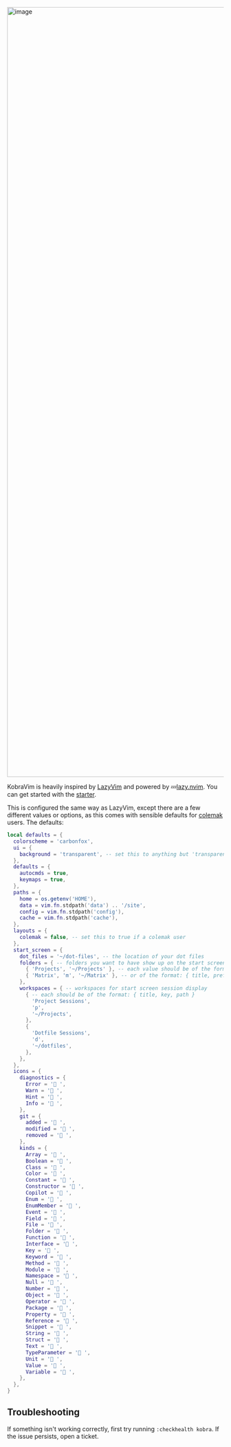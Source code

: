 <img width="1792" alt="image" src="https://user-images.githubusercontent.com/118004611/236312846-acfe9254-d6ac-497b-bba3-f01d3bf153b9.png">

KobraVim is heavily inspired by [LazyVim](https://github.com/LazyVim/LazyVim) and powered by 💤[lazy.nvim](https://github.com/folke/lazy.nvim). You can get started with the [starter](https://github.com/KobraKommander9/KobraVim-starter).

This is configured the same way as LazyVim, except there are a few different values or options, as this comes with sensible defaults for [colemak](https://colemak.com/) users. The defaults:

```lua
local defaults = {
  colorscheme = 'carbonfox',
  ui = {
    background = 'transparent', -- set this to anything but 'transparent' for it to use your colorscheme background
  },
  defaults = {
    autocmds = true,
    keymaps = true,
  },
  paths = {
    home = os.getenv('HOME'),
    data = vim.fn.stdpath('data') .. '/site',
    config = vim.fn.stdpath('config'),
    cache = vim.fn.stdpath('cache'),
  },
  layouts = {
    colemak = false, -- set this to true if a colemak user
  },
  start_screen = {
    dot_files = '~/dot-files', -- the location of your dot files
    folders = { -- folders you want to have show up on the start screen
      { 'Projects', '~/Projects' }, -- each value should be of the format: { title, path }
      { 'Matrix', 'm', '~/Matrix' }, -- or of the format: { title, prefix, path }
    },
    workspaces = { -- workspaces for start screen session display
      { -- each should be of the format: { title, key, path }
        'Project Sessions',
        'p',
        '~/Projects',
      },
      {
        'Dotfile Sessions',
        'd',
        '~/dotfiles',
      },
    },
  },
  icons = {
    diagnostics = {
      Error = ' ',
      Warn = ' ',
      Hint = ' ',
      Info = ' ',
    },
    git = {
      added = ' ',
      modified = ' ',
      removed = ' ',
    },
    kinds = {
      Array = ' ',
      Boolean = ' ',
      Class = ' ',
      Color = ' ',
      Constant = ' ',
      Constructor = ' ',
      Copilot = ' ',
      Enum = ' ',
      EnumMember = ' ',
      Event = ' ',
      Field = ' ',
      File = ' ',
      Folder = ' ',
      Function = ' ',
      Interface = ' ',
      Key = ' ',
      Keyword = ' ',
      Method = ' ',
      Module = ' ',
      Namespace = ' ',
      Null = ' ',
      Number = ' ',
      Object = ' ',
      Operator = ' ',
      Package = ' ',
      Property = ' ',
      Reference = ' ',
      Snippet = ' ',
      String = ' ',
      Struct = ' ',
      Text = ' ',
      TypeParameter = ' ',
      Unit = ' ',
      Value = ' ',
      Variable = ' ',
    },
  },
}
```

## Troubleshooting

If something isn't working correctly, first try running `:checkhealth kobra`. If the issue persists, open a ticket.
